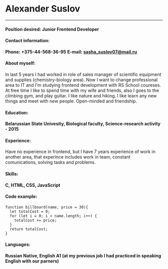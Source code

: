 # Alexander Suslov
***
#### Position desired: Junior Frontend Developer
#### Contact information:
**Phone: +375-44-568-36-95**
**E-mail: <sasha_suslov07@mail.ru>**

#### About myself:
In last 5 years I had worked in role of sales manager of scientific equipment and supplies (chemistry-biology area). 
Now I want to change professional area to IT and I'm studying frontend development with RS School coureses. At free time I like to spend time with my wife and friends, also I goes to the climbing gym, and play guitar. I like nature and hiking. I like learn any new things and meet with new people. Open-minded and friendship.
#### Education: 
**Belarussian State Univesity, Biological faculty, Science-research activity - 2015**
#### Experience: 
Have no experience in frontend, but I have 7 years experience of work in another area, that experince includes work in team, constant comunications, solving tasks and problems.
#### Skills: 
**C, HTML, CSS, JavaScript**
#### Code example:
```
function billboard(name, price = 30){
  let totalCost = 0;
  for (let i = 0; i < name.length; i++) {
    totalCost += price;
  }
  return totalCost;
}
```
#### Languages:
**Russian Native, English A1 (at my previous job I had practiced in speaking English with our parners)**